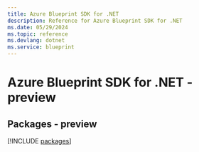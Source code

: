 ```yaml
---
title: Azure Blueprint SDK for .NET
description: Reference for Azure Blueprint SDK for .NET
ms.date: 05/29/2024
ms.topic: reference
ms.devlang: dotnet
ms.service: blueprint
---
```

# Azure Blueprint SDK for .NET - preview
## Packages - preview
[!INCLUDE [packages](blueprint-index.md)]